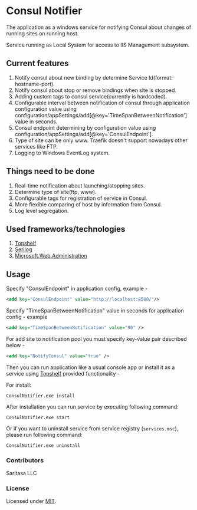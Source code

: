 Consul Notifier
============

The application as a windows service for notifying Consul about changes
of running sites on running host.

Service running as Local System for access to IIS Management subsystem.

## Current features ##

 1. Notify consul about new binding by determine Service Id(format: hostname-port).
 2. Notify consul about stop or remove bindings when site is stopped. 
 3. Adding custom tags to consul service(currently is hardcoded).
 4. Configurable interval between notification of consul through application configuration value using configuration/appSettings/add[@key='TimeSpanBetweenNotification'] value in seconds.
 5. Consul endpoint determining by configuration value using configuration/appSettings/add[@key='ConsulEndpoint'].
 6. Type of site can be only www. Traefik doesn't support nowadays other services like FTP.
 7. Logging to Windows EventLog system.

## Things need to be done ##
 1. Real-time notification about launching/stopping sites.
 2. Determine type of site(ftp, www).
 3. Configurable tags for registration of service in Consul.
 4. More flexible comparing of host by information from Consul.
 5. Log level segregation.

## Used frameworks/technologies ##
  1. [Topshelf](http://topshelf-project.com/)
  2. [Serilog](http://serilog.net/)
  3. [Microsoft.Web.Administration](https://msdn.microsoft.com/en-us/library/microsoft.web.administration(v=vs.90).aspx)

## Usage ##

Specify "ConsulEndpoint" in application config, example -

```xml
<add key="ConsulEndpoint" value="http://localhost:8500/"/>
```

Specify "TimeSpanBetweenNotification" value in seconds for application config - example

```xml
<add key="TimeSpanBetweenNotification" value="90" />
```

For add site to notification pool you must specify key-value pair described below - 

```xml
<add key="NotifyConsul" value="true" />
```

Then you can run application like a usual console app or install it as a service using [Topshelf](http://topshelf-project.com/) provided 
functionality - 

For install:

```
ConsulNotifier.exe install
```

After installation you can run service by executing following command:

```
ConsulNotifier.exe start
```

Or if you want to uninstall service from service registry (```services.msc```), please run following command:

```
ConsulNotifier.exe uninstall
```


### Contributors ###
Saritasa LLC

### License ###
Licensed under [MIT](https://opensource.org/licenses/MIT).